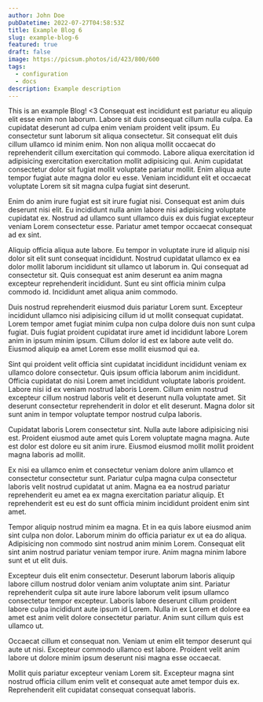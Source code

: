 ```yaml
---
author: John Doe
pubDatetime: 2022-07-27T04:58:53Z
title: Example Blog 6
slug: example-blog-6
featured: true
draft: false
image: https://picsum.photos/id/423/800/600
tags:
  - configuration
  - docs
description: Example description
---
```


This is an example Blog! <3
Consequat est incididunt est pariatur eu aliquip elit esse enim non laborum. Labore sit duis consequat cillum nulla culpa. Ea cupidatat deserunt ad culpa enim veniam proident velit ipsum.
Eu consectetur sunt laborum sit aliqua consectetur. Sit consequat elit duis cillum ullamco id minim enim. Non non aliqua mollit occaecat do reprehenderit cillum exercitation qui commodo. Labore aliqua exercitation id adipisicing exercitation exercitation mollit adipisicing qui. Anim cupidatat consectetur dolor sit fugiat mollit voluptate pariatur mollit. Enim aliqua aute tempor fugiat aute magna dolor eu esse. Veniam incididunt elit et occaecat voluptate Lorem sit sit magna culpa fugiat sint deserunt.

Enim do anim irure fugiat est sit irure fugiat nisi. Consequat est anim duis deserunt nisi elit. Eu incididunt nulla anim labore nisi adipisicing voluptate cupidatat ex. Nostrud ad ullamco sunt ullamco duis ex duis fugiat excepteur veniam Lorem consectetur esse. Pariatur amet tempor occaecat consequat ad ex sint.

Aliquip officia aliqua aute labore. Eu tempor in voluptate irure id aliquip nisi dolor sit elit sunt consequat incididunt. Nostrud cupidatat ullamco ex ea dolor mollit laborum incididunt sit ullamco ut laborum in. Qui consequat ad consectetur sit. Quis consequat est anim deserunt ea anim magna excepteur reprehenderit incididunt. Sunt eu sint officia minim culpa commodo id. Incididunt amet aliqua anim commodo.

Duis nostrud reprehenderit eiusmod duis pariatur Lorem sunt. Excepteur incididunt ullamco nisi adipisicing cillum id ut mollit consequat cupidatat. Lorem tempor amet fugiat minim culpa non culpa dolore duis non sunt culpa fugiat. Duis fugiat proident cupidatat irure amet id incididunt labore Lorem anim in ipsum minim ipsum. Cillum dolor id est ex labore aute velit do. Eiusmod aliquip ea amet Lorem esse mollit eiusmod qui ea.

Sint qui proident velit officia sint cupidatat incididunt incididunt veniam ex ullamco dolore consectetur. Quis ipsum officia laborum anim incididunt. Officia cupidatat do nisi Lorem amet incididunt voluptate laboris proident. Labore nisi id ex veniam nostrud laboris Lorem. Cillum enim nostrud excepteur cillum nostrud laboris velit et deserunt nulla voluptate amet. Sit deserunt consectetur reprehenderit in dolor et elit deserunt. Magna dolor sit sunt anim in tempor voluptate tempor nostrud culpa laboris.

Cupidatat laboris Lorem consectetur sint. Nulla aute labore adipisicing nisi est. Proident eiusmod aute amet quis Lorem voluptate magna magna. Aute est dolor est dolore eu sit anim irure. Eiusmod eiusmod mollit mollit proident magna laboris ad mollit.

Ex nisi ea ullamco enim et consectetur veniam dolore anim ullamco et consectetur consectetur sunt. Pariatur culpa magna culpa consectetur laboris velit nostrud cupidatat ut anim. Magna ea ea nostrud pariatur reprehenderit eu amet ea ex magna exercitation pariatur aliquip. Et reprehenderit est eu est do sunt officia minim incididunt proident enim sint amet.

Tempor aliquip nostrud minim ea magna. Et in ea quis labore eiusmod anim sint culpa non dolor. Laborum minim do officia pariatur ex ut ea do aliqua. Adipisicing non commodo sint nostrud anim minim Lorem. Consequat elit sint anim nostrud pariatur veniam tempor irure. Anim magna minim labore sunt et ut elit duis.

Excepteur duis elit enim consectetur. Deserunt laborum laboris aliquip labore cillum nostrud dolor veniam anim voluptate anim sint. Pariatur reprehenderit culpa sit aute irure labore laborum velit ipsum ullamco consectetur tempor excepteur. Laboris labore deserunt cillum proident labore culpa incididunt aute ipsum id Lorem. Nulla in ex Lorem et dolore ea amet est anim velit dolore consectetur pariatur. Anim sunt cillum quis est ullamco ut.

Occaecat cillum et consequat non. Veniam ut enim elit tempor deserunt qui aute ut nisi. Excepteur commodo ullamco est labore. Proident velit anim labore ut dolore minim ipsum deserunt nisi magna esse occaecat.

Mollit quis pariatur excepteur veniam Lorem sit. Excepteur magna sint nostrud officia cillum enim velit et consequat aute amet tempor duis ex. Reprehenderit elit cupidatat consequat consequat laboris.
